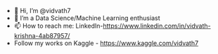 - 👋 Hi, I’m @vidvath7
- 👀 I’m a Data Science/Machine Learning enthusiast
- 📫 How to reach me: LinkedIn-https://www.linkedin.com/in/vidvath-krishna-4ab87957/
- Follow my works on Kaggle - https://www.kaggle.com/vidvath7

<!---
vidvath7/vidvath7 is a ✨ special ✨ repository because its `README.md` (this file) appears on your GitHub profile.
You can click the Preview link to take a look at your changes.
--->
